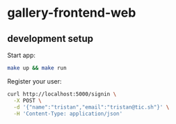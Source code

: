 # gallery-frontend-web

## development setup

Start app:
```bash
make up && make run
```

Register your user:
```bash
curl http://localhost:5000/signin \
  -X POST \
  -d '{"name":"tristan","email":"tristan@tic.sh"}' \
  -H 'Content-Type: application/json'
```
